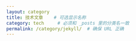 ```yaml
---
layout: category
title: 技术文章    # 可选显示名称
category: tech     # 必须和 _posts 里的分类名一致
permalink: /category/jekyll/  # 确保 URL 正确
---
```

